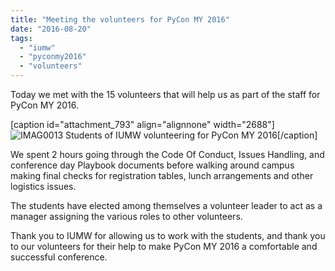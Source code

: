 ```yaml
---
title: "Meeting the volunteers for PyCon MY 2016"
date: "2016-08-20"
tags:
  - "iumw"
  - "pyconmy2016"
  - "volunteers"
---
```


Today we met with the 15 volunteers that will help us as part of the staff for PyCon MY 2016.

\[caption id="attachment_793" align="alignnone" width="2688"\]![IMAG0013](/archived-images/imag0013.jpg) Students of IUMW volunteering for PyCon MY 2016\[/caption\]

We spent 2 hours going through the Code Of Conduct, Issues Handling, and conference day Playbook documents before walking around campus making final checks for registration tables, lunch arrangements and other logistics issues.

The students have elected among themselves a volunteer leader to act as a manager assigning the various roles to other volunteers.

Thank you to IUMW for allowing us to work with the students, and thank you to our volunteers for their help to make PyCon MY 2016 a comfortable and successful conference.
